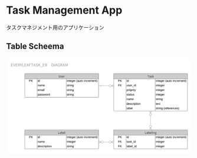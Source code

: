 # Task Management App
タスクマネジメント用のアプリケーション  

## Table Scheema
![ER Diagram](./docs/EveryLeafTask_ER_Diagram_rev3.png)  

